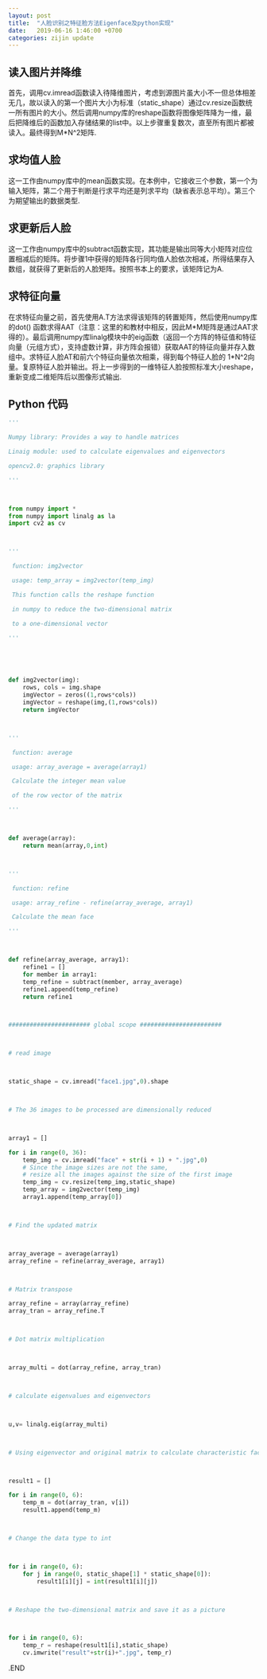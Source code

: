 ```yaml
---
layout: post
title:  "人脸识别之特征脸方法Eigenface及python实现"
date:   2019-06-16 1:46:00 +0700
categories: zijin update
---
```


## 读入图片并降维
首先，调用cv.imread函数读入待降维图片，考虑到源图片虽大小不一但总体相差无几，故以读入的第一个图片大小为标准（static_shape）通过cv.resize函数统一所有图片的大小。然后调用numpy库的reshape函数将图像矩阵降为一维，最后把降维后的函数加入存储结果的list中。以上步骤重复数次，直至所有图片都被读入。最终得到M\*N^2矩阵.

## 求均值人脸
这一工作由numpy库中的mean函数实现。在本例中，它接收三个参数，第一个为输入矩阵，第二个用于判断是行求平均还是列求平均（缺省表示总平均）。第三个为期望输出的数据类型.

## 求更新后人脸
这一工作由numpy库中的subtract函数实现，其功能是输出同等大小矩阵对应位置相减后的矩阵。将步骤1中获得的矩阵各行同均值人脸依次相减，所得结果存入数组，就获得了更新后的人脸矩阵。按照书本上的要求，该矩阵记为A.

## 求特征向量
在求特征向量之前，首先使用A.T方法求得该矩阵的转置矩阵，然后使用numpy库的dot() 函数求得AAT（注意：这里的和教材中相反，因此M*M矩阵是通过AAT求得的）。最后调用numpy库linalg模块中的eig函数（返回一个方阵的特征值和特征向量（元组方式），支持虚数计算，非方阵会报错）获取AAT的特征向量并存入数组中。求特征人脸AT和前六个特征向量依次相乘，得到每个特征人脸的 1\*N^2向量。复原特征人脸并输出。将上一步得到的一维特征人脸按照标准大小reshape，重新变成二维矩阵后以图像形式输出.

## Python 代码

```Python
'''

Numpy library: Provides a way to handle matrices

Linaig module: used to calculate eigenvalues and eigenvectors

opencv2.0: graphics library

'''



from numpy import *
from numpy import linalg as la
import cv2 as cv



'''

 function: img2vector

 usage: temp_array = img2vector(temp_img)

 This function calls the reshape function 

 in numpy to reduce the two-dimensional matrix

 to a one-dimensional vector

'''





def img2vector(img):
    rows, cols = img.shape
    imgVector = zeros((1,rows*cols)) 
    imgVector = reshape(img,(1,rows*cols))
    return imgVector



'''

 function: average

 usage: array_average = average(array1)

 Calculate the integer mean value 

 of the row vector of the matrix

'''



def average(array):
    return mean(array,0,int)



'''

 function: refine

 usage: array_refine - refine(array_average, array1)

 Calculate the mean face

'''



def refine(array_average, array1):
    refine1 = []
    for member in array1:
    temp_refine = subtract(member, array_average)
    refine1.append(temp_refine)
    return refine1



####################### global scope #######################



# read image



static_shape = cv.imread("face1.jpg",0).shape



# The 36 images to be processed are dimensionally reduced



array1 = []

for i in range(0, 36):
    temp_img = cv.imread("face" + str(i + 1) + ".jpg",0) 
    # Since the image sizes are not the same, 
    # resize all the images against the size of the first image
    temp_img = cv.resize(temp_img,static_shape)
    temp_array = img2vector(temp_img)
    array1.append(temp_array[0])



# Find the updated matrix



array_average = average(array1)
array_refine = refine(array_average, array1)



# Matrix transpose

array_refine = array(array_refine)
array_tran = array_refine.T



# Dot matrix multiplication



array_multi = dot(array_refine, array_tran)



# calculate eigenvalues and eigenvectors



u,v= linalg.eig(array_multi)



# Using eigenvector and original matrix to calculate characteristic face



result1 = []

for i in range(0, 6):
    temp_m = dot(array_tran, v[i])
    result1.append(temp_m)



# Change the data type to int



for i in range(0, 6):
    for j in range(0, static_shape[1] * static_shape[0]):
        result1[i][j] = int(result1[i][j])



# Reshape the two-dimensional matrix and save it as a picture



for i in range(0, 6):
    temp_r = reshape(result1[i],static_shape)
    cv.imwrite("result"+str(i)+".jpg", temp_r)


```

.END